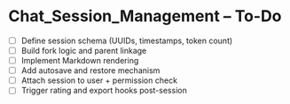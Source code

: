 # Chat_Session_Management – To-Do

- [ ] Define session schema (UUIDs, timestamps, token count)
- [ ] Build fork logic and parent linkage
- [ ] Implement Markdown rendering
- [ ] Add autosave and restore mechanism
- [ ] Attach session to user + permission check
- [ ] Trigger rating and export hooks post-session
